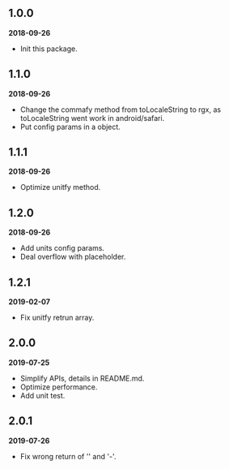 ## 1.0.0

**2018-09-26**

* Init this package.

## 1.1.0

**2018-09-26**

- Change the commafy method from toLocaleString to rgx, as toLocaleString went work in android/safari.
- Put config params in a object.

## 1.1.1

**2018-09-26**

- Optimize unitfy method.

## 1.2.0

**2018-09-26**

- Add units config params.
- Deal overflow with placeholder.

## 1.2.1

**2019-02-07**

- Fix unitfy retrun array.

## 2.0.0

**2019-07-25**

- Simplify APIs, details in README.md.
- Optimize performance.
- Add unit test.

## 2.0.1

**2019-07-26**

- Fix wrong return of '' and '-'.

